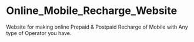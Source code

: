 # Online_Mobile_Recharge_Website
Website for making online Prepaid &amp; Postpaid Recharge of Mobile with Any type of Operator you have.

